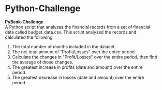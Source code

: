 # Python-Challenge
<b>PyBank-Challenge</b></br>
A Python script that analyzes the financial records from a set of financial data called budget_data.csv. This script analyzed the records and calculated the following:
1. The total number of months included in the dataset.
2. The net total amount of "Profit/Losses" over the entire period.
3. Calculate the changes in "Profit/Losses" over the entire period, then find the average of those changes.
4. The greatest increase in profits (date and amount) over the entire period.
5. The greatest decrease in losses (date and amount) over the entire period.

